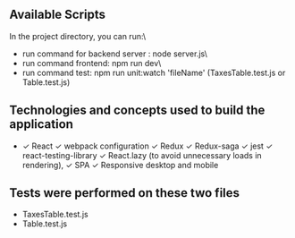 ## Available Scripts

In the project directory, you can run:\

- run command for backend server : node server.js\
- run command frontend: npm run dev\
- run command test: npm run unit:watch 'fileName' (TaxesTable.test.js or Table.test.js)

## Technologies and concepts used to build the application

- ✓ React ✓ webpack configuration ✓ Redux ✓ Redux-saga ✓ jest ✓ react-testing-library ✓ React.lazy (to avoid unnecessary loads in rendering), ✓ SPA ✓ Responsive desktop and mobile

## Tests were performed on these two files

- TaxesTable.test.js
- Table.test.js
